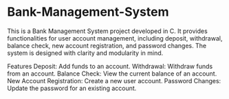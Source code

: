 # Bank-Management-System
This is a Bank Management System project developed in C. It provides functionalities for user account management, including deposit, withdrawal, balance check, new account registration, and password changes. The system is designed with clarity and modularity in mind.

Features
Deposit: Add funds to an account.
Withdrawal: Withdraw funds from an account.
Balance Check: View the current balance of an account.
New Account Registration: Create a new user account.
Password Changes: Update the password for an existing account.
